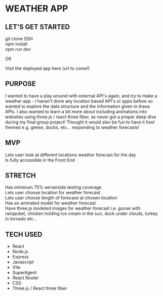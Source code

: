 # WEATHER APP

## LET'S GET STARTED
git clone SSH  
npm install  
npm run dev  

OR  

Visit the deployed app here (url to come!)

## PURPOSE
I wanted to have a play around with external API's again, and try to make a weather app - I haven't done any location based API's or apps before so wanted to explore the data structure and the information given in these APIs. I also wanted to learn a bit more about including animations into websites using three.js / react three fiber, as never got a proper deep dive during my final group project! Thought it would also be fun to have it fowl themed e.g. geese, ducks, etc... responding to weather forecasts!

## MVP
Lets user look at different locations weather forecast for the day  
Is fully accessible in the Front End  

## STRETCH
Has minimum 75% serverside testing coverage  
Lets user choose location for weather forecast  
Lets user choose length of forecase at chosen location  
Has an animated model for weather forecast  
Have three.js modeled images for weather forecast i.e. goose with rainjacket, chicken holding ice cream in the sun, duck under clouds, turkey in tornado etc...

## TECH USED
- React
- Node.js
- Express
- Javascript
- Vite
- SuperAgent
- React Router
- CSS
- Three.js / React three fiber
